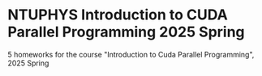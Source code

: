 # NTUPHYS Introduction to CUDA Parallel Programming 2025 Spring
5 homeworks for the course "Introduction to Cuda Parallel Programming", 2025 Spring
